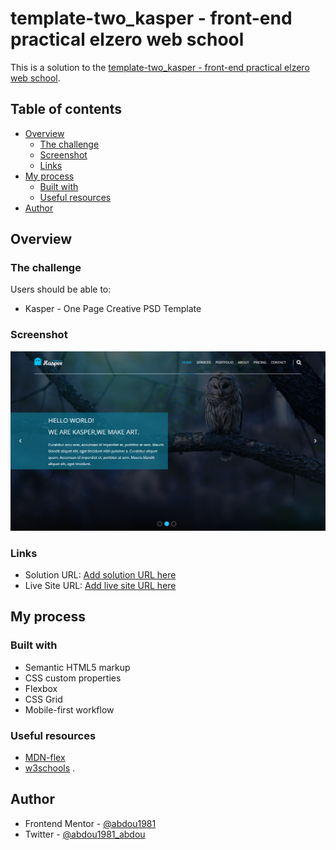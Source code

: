 # template-two_kasper - front-end practical elzero web school

This is a solution to the [template-two_kasper - front-end practical elzero web school](https://www.graphberry.com/item/kasper-one-page-psd-template). 

## Table of contents

- [Overview](#overview)
  - [The challenge](#the-challenge)
  - [Screenshot](#screenshot)
  - [Links](#links)
- [My process](#my-process)
  - [Built with](#built-with)
  - [Useful resources](#useful-resources)
- [Author](#author)

## Overview

### The challenge

Users should be able to:

- Kasper - One Page Creative PSD Template

### Screenshot

![](./images/screenshot.jpg)


### Links

- Solution URL: [Add solution URL here](https://github.com/abdou1981/template-two_kasper)
- Live Site URL: [Add live site URL here](https://abdou1981.github.io/template-two_kasper/)

## My process

### Built with

- Semantic HTML5 markup
- CSS custom properties
- Flexbox
- CSS Grid
- Mobile-first workflow


### Useful resources

- [MDN-flex](https://developer.mozilla.org/en-US/docs/Web/CSS/flex) 
- [w3schools](https://www.w3schools.com/css/css_grid.asp) .

## Author

- Frontend Mentor - [@abdou1981](https://www.frontendmentor.io/profile/abdou1981)
- Twitter - [@abdou1981_abdou](https://www.twitter.com/abdou1981_abdou)
